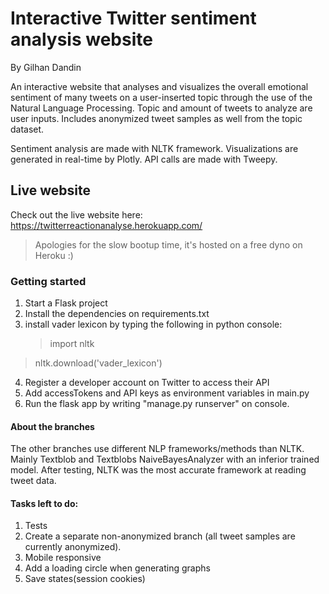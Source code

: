 # Interactive Twitter sentiment analysis website
By Gilhan Dandin


An interactive website that analyses and visualizes the overall emotional sentiment of many tweets on a user-inserted topic through the use of the Natural Language Processing. Topic and amount of tweets to analyze are user inputs. Includes anonymized tweet samples as well from the topic dataset.

Sentiment analysis are made with NLTK framework.
Visualizations are generated in real-time by Plotly.
API calls are made with Tweepy.

## Live website
Check out the live website here: https://twitterreactionanalyse.herokuapp.com/
>Apologies for the slow bootup time, it's hosted on a free dyno on Heroku :)

### Getting started
1. Start a Flask project
2. Install the dependencies on requirements.txt
3. install vader lexicon by typing the following in python console:
   > import nltk
> nltk.download('vader_lexicon')
4. Register a developer account on Twitter to access their API
5. Add accessTokens and API keys as environment variables in main.py
6. Run the flask app by writing "manage.py runserver" on console.

#### About the branches
The other branches use different NLP frameworks/methods than NLTK. Mainly Textblob and Textblobs NaiveBayesAnalyzer with an inferior trained model.
After testing, NLTK was the most accurate framework at reading tweet data.


#### Tasks left to do:
1. Tests
2. Create a separate non-anonymized branch (all tweet samples are currently anonymized).
3. Mobile responsive
4. Add a loading circle when generating graphs
5. Save states(session cookies)
